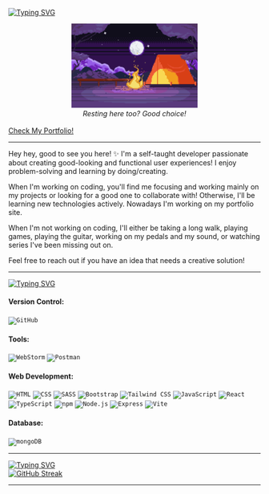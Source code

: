 <a align='center' href="https://git.io/typing-svg"><img src="https://readme-typing-svg.demolab.com?font=Fira+Code&duration=3000&pause=1000&color=A2A6F7&vCenter=true&multiline=true&random=false&width=500&height=80&lines=Welcome+to+my+GitHub+profile!;I'm+Su+Jade+and+I'm+a+developer." alt="Typing SVG" /></a>

<center><img src="7392521.jpg" alt="sky" width="50%"/></center>
<center><i>Resting here too? Good choice!</i></center>
<br>
<a href="https://sujade.netlify.app/">Check My Portfolio!</a>
<br>
<hr/>

Hey hey, good to see you here! ✨ I'm a self-taught developer passionate about creating good-looking and functional user experiences! I enjoy problem-solving and learning by doing/creating.

When I'm working on coding, you'll find me focusing and working mainly on my projects or looking for a good one to collaborate with! Otherwise, I'll be learning new technologies actively. Nowadays I'm working on my portfolio site.

When I'm not working on coding, I'll either be taking a long walk, playing games, playing the guitar, working on my pedals and my sound, or watching series I've been missing out on.

Feel free to reach out if you have an idea that needs a creative solution!
<hr/>

<a align='center' href="https://git.io/typing-svg"><img src="https://readme-typing-svg.demolab.com?font=Fira+Code&duration=3000&pause=1000&color=A2A6F7&vCenter=true&multiline=false&random=false&width=500&height=50&lines=Technologies:" alt="Typing SVG" /></a>
<h4 align='left'>Version Control:</h4>
  <div align="left">
	<code><img width="35" src="https://user-images.githubusercontent.com/25181517/192108374-8da61ba1-99ec-41d7-80b8-fb2f7c0a4948.png" alt="GitHub" title="GitHub"/></code>
  </div>

  <h4 align='left'>Tools:</h4>
  <div align="left">
    <code><img width="35" src="https://user-images.githubusercontent.com/25181517/192108893-b1eed3c7-b2c4-4e1c-9e9f-c7e83637b33d.png" alt="WebStorm" title="WebStorm"/></code>
	<code><img width="35" src="https://user-images.githubusercontent.com/25181517/192109061-e138ca71-337c-4019-8d42-4792fdaa7128.png" alt="Postman" title="Postman"/></code>
</div>

 <h4 align='left'>Web Development:</h4>
  <div align="left">
  <code><img width="35" src="https://user-images.githubusercontent.com/25181517/192158954-f88b5814-d510-4564-b285-dff7d6400dad.png" alt="HTML" title="HTML"/></code>
	<code><img width="35" src="https://user-images.githubusercontent.com/25181517/183898674-75a4a1b1-f960-4ea9-abcb-637170a00a75.png" alt="CSS" title="CSS"/></code>
	<code><img width="35" src="https://user-images.githubusercontent.com/25181517/192158956-48192682-23d5-4bfc-9dfb-6511ade346bc.png" alt="SASS" title="SASS"/></code>
	<code><img width="35" src="https://user-images.githubusercontent.com/25181517/183898054-b3d693d4-dafb-4808-a509-bab54cf5de34.png" alt="Bootstrap" title="Bootstrap"/></code>
	<code><img width="35" src="https://user-images.githubusercontent.com/25181517/202896760-337261ed-ee92-4979-84c4-d4b829c7355d.png" alt="Tailwind CSS" title="Tailwind CSS"/></code>
	<code><img width="35" src="https://user-images.githubusercontent.com/25181517/117447155-6a868a00-af3d-11eb-9cfe-245df15c9f3f.png" alt="JavaScript" title="JavaScript"/></code>
	<code><img width="35" src="https://user-images.githubusercontent.com/25181517/183897015-94a058a6-b86e-4e42-a37f-bf92061753e5.png" alt="React" title="React"/></code>
	<code><img width="35" src="https://user-images.githubusercontent.com/25181517/183890598-19a0ac2d-e88a-4005-a8df-1ee36782fde1.png" alt="TypeScript" title="TypeScript"/></code>
	<code><img width="35" src="https://user-images.githubusercontent.com/25181517/121401671-49102800-c959-11eb-9f6f-74d49a5e1774.png" alt="npm" title="npm"/></code>
	<code><img width="35" src="https://user-images.githubusercontent.com/25181517/183568594-85e280a7-0d7e-4d1a-9028-c8c2209e073c.png" alt="Node.js" title="Node.js"/></code>
	<code><img width="35" src="https://user-images.githubusercontent.com/25181517/183859966-a3462d8d-1bc7-4880-b353-e2cbed900ed6.png" alt="Express" title="Express"/></code>
	<code><img width="35" src="https://github.com/marwin1991/profile-technology-icons/assets/62091613/b40892ef-efb8-4b0e-a6b5-d1cfc2f3fc35" alt="Vite" title="Vite"/></code>
</div>
 <h4 align='left'>Database:</h4>
  <div align="left">
	<code><img width="35" src="https://user-images.githubusercontent.com/25181517/182884177-d48a8579-2cd0-447a-b9a6-ffc7cb02560e.png" alt="mongoDB" title="mongoDB"/></code>
</div>
<hr/>
<a align='left' href="https://git.io/typing-svg"><img src="https://readme-typing-svg.demolab.com?font=Fira+Code&duration=3000&pause=1000&color=A2A6F7&vCenter=true&multiline=false&random=false&width=500&height=50&lines=Let's talk numbers:" alt="Typing SVG" /></a>
<br>
<a href="https://git.io/streak-stats"><img src="https://streak-stats.demolab.com?user=sujade&theme=tokyonight" alt="GitHub Streak" /></a>
<br>
<hr/>



